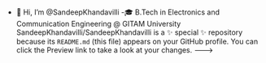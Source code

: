 - 👋 Hi, I’m @SandeepKhandavilli
-🎓 B.Tech in Electronics and Communication Engineering @ GITAM University
SandeepKhandavilli/SandeepKhandavilli is a ✨ special ✨ repository because its `README.md` (this file) appears on your GitHub profile.
You can click the Preview link to take a look at your changes.
--->
